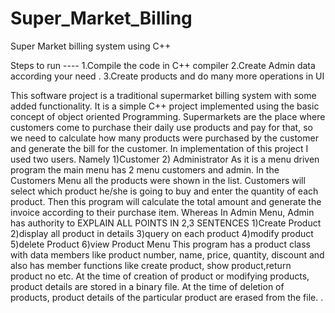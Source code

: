 # Super_Market_Billing
Super Market billing system using C++

Steps to run ----
1.Compile the code in C++ compiler
2.Create Admin data according your need .
3.Create products and do many more operations in UI



This software project is a traditional supermarket billing system with some
added functionality. It is a simple C++ project implemented using the basic
concept of object oriented Programming. Supermarkets are the place where
customers come to purchase their daily use products and pay for that, so we
need to calculate how many products were purchased by the customer and
generate the bill for the customer. In implementation of this project I used two
users.
Namely 1)Customer
2) Administrator
As it is a menu driven program the main menu has 2 menu customers and
admin.
In the Customers Menu all the products were shown in the list. Customers will
select which product he/she is going to buy and enter the quantity of each
product. Then this program will calculate the total amount and generate the
invoice according to their purchase item.
Whereas In Admin Menu, Admin has authority to
EXPLAIN ALL POINTS IN 2,3 SENTENCES
1)Create Product
2)display all product in details
3)query on each product
4)modify product
5)delete Product
6)view Product Menu
This program has a product class with data members like product number,
name, price, quantity, discount and also has member functions like create
product, show product,return product no etc.
At the time of creation of product or modifying products, product details are
stored in a binary file. At the time of deletion of products, product details of the
particular product are erased from the file.
.
